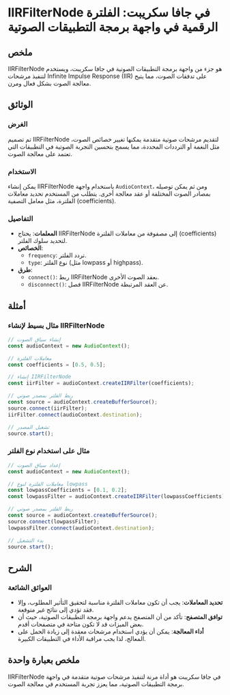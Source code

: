 <!--
Meta Description: # IIRFilterNode في جافا سكريبت: الفلترة الرقمية في واجهة برمجة التطبيقات الصوتية ## ملخص IIRFilterNode هو جزء من واجهة برمجة التطبيقات الصوتية في جافا...
Meta Keywords: audiocontext, iirfilternode, الصوت, const, الفلترة
-->

# IIRFilterNode في جافا سكريبت: الفلترة الرقمية في واجهة برمجة التطبيقات الصوتية

## ملخص
IIRFilterNode هو جزء من واجهة برمجة التطبيقات الصوتية في جافا سكريبت، ويستخدم لتنفيذ مرشحات Infinite Impulse Response (IIR) على تدفقات الصوت، مما يتيح معالجة الصوت بشكل فعال ومرن.

## الوثائق
### الغرض
تم تصميم IIRFilterNode لتقديم مرشحات صوتية متقدمة يمكنها تغيير خصائص الصوت، مثل النغمة أو الترددات المحددة، مما يسمح بتحسين التجربة الصوتية في التطبيقات التي تعتمد على معالجة الصوت.

### الاستخدام
يمكن إنشاء IIRFilterNode باستخدام واجهة `AudioContext`، ومن ثم يمكن توصيله بمصادر الصوت المختلفة أو عقد معالجة أخرى. يتطلب من المستخدم تحديد معاملات الفلترة، مثل معامل التصفية (coefficients).

### التفاصيل
- **المعلمات**: يحتاج IIRFilterNode إلى مصفوفة من معاملات الفلترة (coefficients) لتحديد سلوك الفلتر.
- **الخصائص**:
  - `frequency`: تردد الفلتر.
  - `type`: نوع الفلتر (مثل lowpass أو highpass).
- **طرق**:
  - `connect()`: ربط IIRFilterNode بعقد الصوت الأخرى.
  - `disconnect()`: فصل IIRFilterNode عن العقد المرتبطة.

## أمثلة
### مثال بسيط لإنشاء IIRFilterNode
```javascript
// إنشاء سياق الصوت
const audioContext = new AudioContext();

// معاملات الفلترة
const coefficients = [0.5, 0.5];

// إنشاء IIRFilterNode
const iirFilter = audioContext.createIIRFilter(coefficients);

// ربط الفلتر بمصدر صوتي
const source = audioContext.createBufferSource();
source.connect(iirFilter);
iirFilter.connect(audioContext.destination);

// تشغيل المصدر
source.start();
```

### مثال على استخدام نوع الفلتر
```javascript
// إعداد سياق الصوت
const audioContext = new AudioContext();

// معاملات الفلترة لنوع lowpass
const lowpassCoefficients = [0.1, 0.2];
const lowpassFilter = audioContext.createIIRFilter(lowpassCoefficients);

// ربط الفلتر بمصدر صوتي
const source = audioContext.createBufferSource();
source.connect(lowpassFilter);
lowpassFilter.connect(audioContext.destination);

// بدء التشغيل
source.start();
```

## الشرح
### العوائق الشائعة
- **تحديد المعاملات**: يجب أن تكون معاملات الفلترة مناسبة لتحقيق التأثير المطلوب، وإلا فقد تؤدي إلى نتائج غير متوقعة.
- **توافق المتصفح**: تأكد من أن المتصفح يدعم واجهة برمجة التطبيقات الصوتية، حيث أن بعض الميزات قد لا تكون متاحة في متصفحات أقدم.
- **أداء المعالجة**: يمكن أن يؤدي استخدام مرشحات معقدة إلى زيادة الحمل على المعالج، لذا يجب مراقبة الأداء في التطبيقات الكبيرة.

## ملخص بعبارة واحدة
IIRFilterNode في جافا سكريبت هو أداة مرنة لتنفيذ مرشحات صوتية متقدمة في واجهة برمجة التطبيقات الصوتية، مما يعزز تجربة المستخدم في معالجة الصوت.